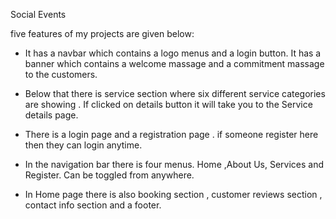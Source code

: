 Social Events

five features of my projects are given below:

- It has a navbar which contains a logo menus and a login button. It has a banner which contains a welcome massage and a commitment massage to the customers.

- Below that there is service section where six different service categories are showing . If clicked on details button it will take you to the Service details page.

- There is a login page and a registration page . if someone register here then they can login anytime.

- In the navigation bar there is four menus. Home ,About Us, Services and Register. Can be toggled from anywhere.

- In Home page there is also booking section , customer reviews section , contact info section and a footer.
